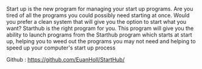 Start up is the new program for managing your start up programs. Are you tired of all the programs you could possibly need starting at once. Would you prefer a clean system that will give you the option to start what you want? Starthub is the right program for you. This program will give you the ability to launch programs from the Starthub program which starts at start up, helping you to weed out the programs you may not need and helping to speed up your computer's start up process

Github : https://github.com/EuanHoll/StartHub/
